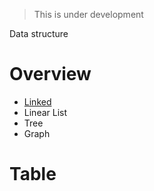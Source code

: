> This is under development

Data structure

# Overview
- [Linked](src/linked)
- Linear List
- Tree
- Graph

# Table